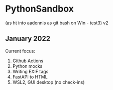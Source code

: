# PythonSandbox
(as ht into aadennis as git bash on Win -  test3) v2
## January 2022
Current focus:  
1. Github Actions  
1. Python mocks
2. Writing EXIF tags
3. FastAPI to HTML
4. WSL2, GUI desktop (no check-ins)
